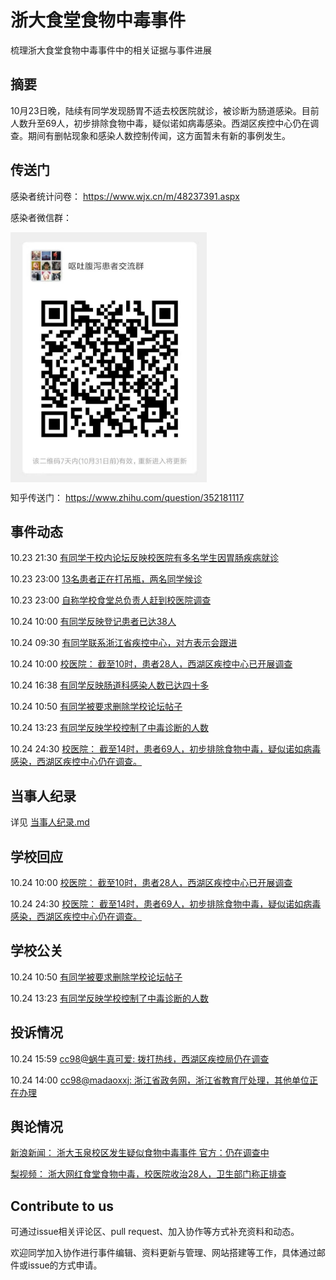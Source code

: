 # 浙大食堂食物中毒事件
梳理浙大食堂食物中毒事件中的相关证据与事件进展

## 摘要

10月23日晚，陆续有同学发现肠胃不适去校医院就诊，被诊断为肠道感染。目前人数升至69人，初步排除食物中毒，疑似诺如病毒感染。西湖区疾控中心仍在调查。期间有删帖现象和感染人数控制传闻，这方面暂未有新的事例发生。

## 传送门

感染者统计问卷： https://www.wjx.cn/m/48237391.aspx

感染者微信群： 

<img src="group.jpg" height="400" alt="group" align=center>


知乎传送门： https://www.zhihu.com/question/352181117



## 事件动态
10.23 21:30 [有同学于校内论坛反映校医院有多名学生因胃肠疾病就诊](患者相关动态.md)

10.23 23:00 [13名患者正在打吊瓶，两名同学候诊](患者相关动态.md)

10.23 23:00 [自称学校食堂总负责人赶到校医院调查](患者相关动态.md)

10.24 10:00 [有同学反映登记患者已达38人](患者相关动态.md)

10.24 09:30 [有同学联系浙江省疾控中心，对方表示会跟进](患者相关动态.md)

10.24 10:00 [校医院： 截至10时，患者28人，西湖区疾控中心已开展调查](http://zdyy.zju.edu.cn/redir.php?catalog_id=25&object_id=66762)

10.24 16:38 [有同学反映肠道科感染人数已达四十多](患者相关动态.md)

10.24 10:50 [有同学被要求删除学校论坛帖子](https://www.cc98.org/topic/4878793)

10.24 13:23 [有同学反映学校控制了中毒诊断的人数](https://www.cc98.org/topic/4878827/postid/796116814)

10.24 24:30 [校医院： 截至14时，患者69人，初步排除食物中毒，疑似诺如病毒感染，西湖区疾控中心仍在调查。](http://zdyy.zju.edu.cn/redir.php?catalog_id=25&object_id=66774)


## 当事人纪录
详见 [当事人纪录.md](当事人纪录.md)


## 学校回应

10.24 10:00 [校医院： 截至10时，患者28人，西湖区疾控中心已开展调查](http://zdyy.zju.edu.cn/redir.php?catalog_id=25&object_id=66762)

10.24 24:30 [校医院： 截至14时，患者69人，初步排除食物中毒，疑似诺如病毒感染，西湖区疾控中心仍在调查。](http://zdyy.zju.edu.cn/redir.php?catalog_id=25&object_id=66774)


## 学校公关

10.24 10:50 [有同学被要求删除学校论坛帖子](https://www.cc98.org/topic/4878793)

10.24 13:23 [有同学反映学校控制了中毒诊断的人数](https://www.cc98.org/topic/4878827/postid/796116814)



## 投诉情况

10.24 15:59 [cc98@蜗牛真可爱: 拨打热线，西湖区疾控局仍在调查](投诉情况.md)

10.24 14:00 [cc98@madaoxxj: 浙江省政务网，浙江省教育厅处理，其他单位正在办理](投诉情况.md)


## 舆论情况

[新浪新闻： 浙大玉泉校区发生疑似食物中毒事件 官方：仍在调查中](http://news.sina.com.cn/c/2019-10-24/doc-iicezuev4681222.shtml)

[梨视频： 浙大网红食堂食物中毒，校医院收治28人，卫生部门称正排查](https://v.qq.com/x/cover/mzc00200xr3v30v/y3012zcct2r.html)


## Contribute to us
可通过issue相关评论区、pull request、加入协作等方式补充资料和动态。

欢迎同学加入协作进行事件编辑、资料更新与管理、网站搭建等工作，具体通过邮件或issue的方式申请。

